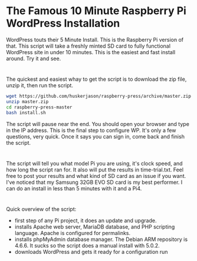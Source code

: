# The Famous 10 Minute Raspberry Pi WordPress Installation
WordPress touts their 5 Minute Install. This is the Raspberry Pi version of that. This script will take a freshly minted SD card to fully functional WordPress site in under 10 minutes. This is the easiest and fast install around. Try it and see.
#
The quickest and easiest whay to get the script is to download the zip file, unzip it, then run the script.
~~~bash
wget https://github.com/huskerjason/raspberry-press/archive/master.zip
unzip master.zip
cd raspberry-press-master
bash install.sh

~~~
The script will pause near the end. You should open your browser and type in the IP address. This is the final step to configure WP. It's only a few questions, very quick. Once it says you can sign in, come back and finish the script.
#
The script will tell you what model Pi you are using, it's clock speed, and how long the script ran for. It also will put the results in time-trial.txt. Feel free to post your results and what kind of SD card as an issue if you want. I've noticed that my Samsung 32GB EVO SD card is my best performer. I can do an install in less than 5 minutes with it and a Pi4.
#
Quick overview of the script:
- first step of any Pi project, it does an update and upgrade.
- installs Apache web server, MariaDB database, and PHP scripting language. Apache is configured for permalinks.
- installs phpMyAdmin database manager. The Debian ARM repository is 4.6.6. It sucks so the script does a manual install with 5.0.2.
- downloads WordPress and gets it ready for a configuration run
